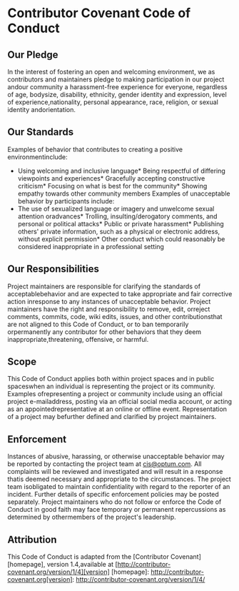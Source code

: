 # Contributor Covenant Code of Conduct
## Our Pledge
In the interest of fostering an open and welcoming environment, we as contributors and maintainers pledge to making participation in our project andour community a harassment-free experience for everyone, regardless of age, bodysize, disability, ethnicity, gender identity and expression, level of experience,nationality, personal appearance, race, religion, or sexual identity andorientation.
## Our Standards
Examples of behavior that contributes to creating a positive environmentinclude:
* Using welcoming and inclusive language* Being respectful of differing viewpoints and experiences* Gracefully accepting constructive criticism* Focusing on what is best for the community* Showing empathy towards other community members
Examples of unacceptable behavior by participants include:
* The use of sexualized language or imagery and unwelcome sexual attention oradvances* Trolling, insulting/derogatory comments, and personal or political attacks* Public or private harassment* Publishing others' private information, such as a physical or electronic  address, without explicit permission* Other conduct which could reasonably be considered inappropriate in a  professional setting
## Our Responsibilities
Project maintainers are responsible for clarifying the standards of acceptablebehavior and are expected to take appropriate and fair corrective action inresponse to any instances of unacceptable behavior.
Project maintainers have the right and responsibility to remove, edit, orreject comments, commits, code, wiki edits, issues, and other contributionsthat are not aligned to this Code of Conduct, or to ban temporarily orpermanently any contributor for other behaviors that they deem inappropriate,threatening, offensive, or harmful.
## Scope
This Code of Conduct applies both within project spaces and in public spaceswhen an individual is representing the project or its community. Examples ofrepresenting a project or community include using an official project e-mailaddress, posting via an official social media account, or acting as an appointedrepresentative at an online or offline event. Representation of a project may befurther defined and clarified by project maintainers.
## Enforcement
Instances of abusive, harassing, or otherwise unacceptable behavior may be reported by contacting the project team at cis@optum.com. All complaints will be reviewed and investigated and will result in a response thatis deemed necessary and appropriate to the circumstances. The project team isobligated to maintain confidentiality with regard to the reporter of an incident. Further details of specific enforcement policies may be posted separately.
Project maintainers who do not follow or enforce the Code of Conduct in good faith may face temporary or permanent repercussions as determined by othermembers of the project's leadership.
## Attribution
This Code of Conduct is adapted from the [Contributor Covenant][homepage], version 1.4,available at [http://contributor-covenant.org/version/1/4][version]
[homepage]: http://contributor-covenant.org[version]: http://contributor-covenant.org/version/1/4/
